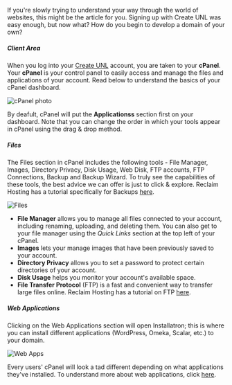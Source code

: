 If you're slowly trying to understand your way through the world of websites, this might be the article for you. Signing up with Create UNL was easy enough, but now what? How do you begin to develop a domain of your own?

##### Client Area

When you log into your [Create UNL](https:createunl.com) account, you are taken to your **cPanel**. Your **cPanel** is your control panel to easily access and manage the files and applications of your account. Read below to understand the basics of your cPanel dashboard.

![cPanel photo](https://farm2.staticflickr.com/1499/24375821680_dcc494feef_c.jpg)

By deafult, cPanel will put the **Applicationss** section first on your dashboard. Note that you can change the order in which your tools appear in cPanel using the drag & drop method.


##### Files

The Files section in cPanel includes the following tools - File Manager, Images, Directory Privacy, Disk Usage, Web Disk, FTP accounts, FTP Connections, Backup and Backup Wizard. To truly see the capabilities of these tools, the best advice we can offer is just to click & explore. Reclaim Hosting has a tutorial specifically for Backups [here](http://docs.reclaimhosting.com/faq/backing-up-your-site).

![Files](https://farm2.staticflickr.com/1642/24671562235_3051e5e0a6_c.jpg)

- **File Manager** allows you to manage all files connected to your account, including renaming, uploading, and deleting them. You can also get to your file manager using the *Quick Links* section at the top left of your cPanel.
- **Images** lets your manage images that have been previously saved to your account.
- **Directory Privacy** allows you to set a password to protect certain directories of your account.
- **Disk Usage** helps you monitor your account's available space.
- **File Transfer Protocol** (FTP) is a fast and convenient way to transfer large files online. Reclaim Hosting has a tutorial on FTP [here](http://docs.reclaimhosting.com/miscellaneous/ftp-file-transfer-protocol).


##### Web Applications

Clicking on the Web Applications section will open Installatron; this is where you can install different applications (WordPress, Omeka, Scalar, etc.) to your domain.

![Web Apps](https://farm2.staticflickr.com/1543/24303978579_fd0c210545_c.jpg)

Every users' cPanel will look a tad different depending on what applications they've installed. To understand more about web applications, click [here](http://docs.reclaimhosting.com/miscellaneous/what-exactly-is-a-web-application).

